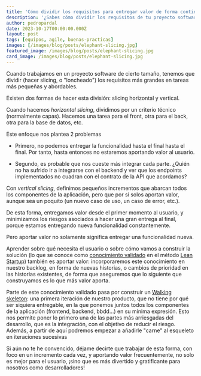 ```yaml
---
title: 'Cómo dividir los requisitos para entregar valor de forma continua: Vertical Slicing'
description: '¿Sabes cómo dividir los requisitos de tu proyecto software para entregar valor de forma continua?.'
author: pedropardal
date: 2023-10-17T00:00:00.000Z
layout: post
tags: [equipos, agile, buenas-practicas]
images: [/images/blog/posts/elephant-slicing.jpg]
featured_image: /images/blog/posts/elephant-slicing.jpg
card_image: /images/blog/posts/elephant-slicing.jpg
---
```


Cuando trabajamos en un proyecto software de cierto tamaño, tenemos que dividir (hacer slicing, o "loncheado") los requisitos más grandes en tareas más pequeñas y abordables.

Existen dos formas de hacer esta división: slicing horizontal y vertical.

Cuando hacemos *horizontal slicing*, dividimos por un criterio técnico (normalmente capas). Hacemos una tarea para el front, otra para el back, otra para la base de datos, etc.

Este enfoque nos plantea 2 problemas

- Primero, no podemos entregar la funcionalidad hasta el final hasta el final. Por tanto, hasta entonces no estaremos aportando valor al usuario.

- Segundo, es probable que nos cueste más integrar cada parte. ¿Quién no ha sufrido ir a integrarse con el backend y ver que los endpoints implementados no cuadran con el contrato de la API que acordamos?

Con *vertical slicing*, definimos pequeños incrementos que abarcan todos los componentes de la aplicación, pero que por sí solos aportan valor, aunque sea un poquito (un nuevo caso de uso, un caso de error, etc.).

De esta forma, entregamos valor desde el primer momento al usuario, y minimizamos los riesgos asociados a hacer una gran entrega al final, porque estamos entregando nueva funcionalidad constantemente.

Pero aportar valor no solamente significa entregar una funcionalidad nueva.

Aprender sobre qué necesita el usuario o sobre cómo vamos a construir la solución (lo que se conoce como [conocimiento validado](https://solvingadhoc.com/aprendizaje-validado-lean-startup-pilar-fundamental/) en el método [Lean Startup](https://www.amazon.es/s?k=the+lean+startup&adgrpid=55178272774)) también es aportar valor: incorporaremos este conocimiento en nuestro backlog, en forma de nuevas historias, o cambios de prioridad en las historias existentes, de forma que aseguremos que lo siguiente que construyamos es lo que más valor aporta.

Parte de este conocimiento validado pasa por construir un [Walking skeleton](https://wiki.c2.com/?WalkingSkeleton): una primera iteración de nuestro producto, que no tiene por qué ser siquiera entregable, en la que ponemos juntos todos los componentes de la aplicación (frontend, backend, bbdd...) en su mínima expresión. Esto nos permite poner lo primero una de las partes más arriesgadas del desarrollo, que es la integración, con el objetivo de reducir el riesgo. Además, a partir de aquí podremos empezar a añadirle "carne" al esqueleto en iteraciones sucesivas 

Si aún no te he convencido, déjame decirte que trabajar de esta forma, con foco en un incremento cada vez, y aportando valor frecuentemente, no solo es mejor para el usuario, ¡sino que es más divertido y gratificante para nosotros como desarrolladores!
